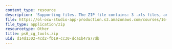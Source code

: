 ```yaml
---
content_type: resource
description: 'Supporting files. The ZIP file contains: 3 .xls files, and 19 .m files.'
file: https://ol-ocw-studio-app-production.s3.amazonaws.com/courses/16-851-satellite-engineering-fall-2003/d14d13024cd2fb19cc30dca1b47a77db_ps6_cg_tools.zip
file_type: application/zip
resourcetype: Other
title: ps6_cg_tools.zip
uid: d14d1302-4cd2-fb19-cc30-dca1b47a77db
---
```

